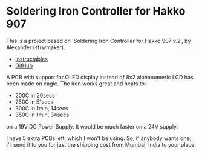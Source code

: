 # Soldering Iron Controller for Hakko 907
This is a project based on 'Soldering Iron Controller for Hakko 907 v.2', by Alexander (sfrwmaker).
- [Instructables](http://www.instructables.com/id/Soldering-Iron-Controller-for-Hakko-907/)
- [GitHub](https://github.com/sfrwmaker/soldering_907_lcd)

A PCB with support for OLED display instead of 8x2 alphanumeric LCD has been made on eagle. The iron works great and heats to:
- 200C in 20secs
- 250C in 51secs
- 300C in 1min, 14secs
- 350C in 1min, 34secs

on a 19V DC Power Supply. It would be much faster on a 24V supply.





I have 5 extra PCBs left, which I won't be using. So, if anybody wants one, I'll send it to you for just the shipping cost from Mumbai, India to your place. 
